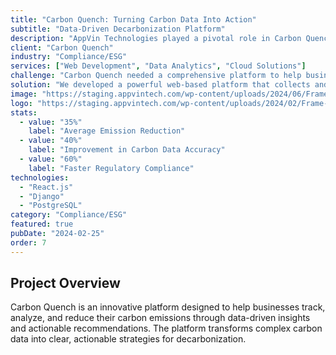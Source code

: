 ```yaml
---
title: "Carbon Quench: Turning Carbon Data Into Action"
subtitle: "Data-Driven Decarbonization Platform"
description: "AppVin Technologies played a pivotal role in Carbon Quench's mission to spearhead data-driven decarbonization."
client: "Carbon Quench"
industry: "Compliance/ESG"
services: ["Web Development", "Data Analytics", "Cloud Solutions"]
challenge: "Carbon Quench needed a comprehensive platform to help businesses track, analyze, and reduce their carbon emissions through data-driven insights and actionable recommendations."
solution: "We developed a powerful web-based platform that collects and analyzes carbon emissions data, provides visualization tools, and generates actionable decarbonization strategies tailored to each business."
image: "https://staging.appvintech.com/wp-content/uploads/2024/06/Frame-1686552040.png"
logo: "https://staging.appvintech.com/wp-content/uploads/2024/02/Frame-1171278884.png"
stats:
  - value: "35%"
    label: "Average Emission Reduction"
  - value: "40%"
    label: "Improvement in Carbon Data Accuracy"
  - value: "60%"
    label: "Faster Regulatory Compliance"
technologies:
  - "React.js"
  - "Django"
  - "PostgreSQL"
category: "Compliance/ESG"
featured: true
pubDate: "2024-02-25"
order: 7
---
```


## Project Overview

Carbon Quench is an innovative platform designed to help businesses track, analyze, and reduce their carbon emissions through data-driven insights and actionable recommendations. The platform transforms complex carbon data into clear, actionable strategies for decarbonization.
